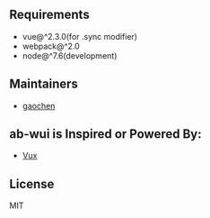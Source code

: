## Requirements

+ vue@^2.3.0(for .sync modifier)
+ webpack@^2.0
+ node@^7.6(development)

## Maintainers
+ [gaochen](https://github.com/gaochen)

## ab-wui is Inspired or Powered By:
+ [Vux](https://github.com/airyland/vux)

## License

MIT

